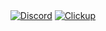 <p align="center">
<a href="https://discord.gg/nPMF9KASS5"><img align="center" alt="Discord" src="https://img.shields.io/discord/786750604419792926?color=BBADA1&label=DISCORD&logo=discord&logoColor=white&style=for-the-badge"></a>
<a href="https://share.clickup.com/l/4-14731105-1/list"><img align="center" alt="Clickup" src="https://img.shields.io/static/v1?message=view&color=BBADA1&label=ClickUp&logo=trello&logoColor=white&style=for-the-badge"></a>
</p>

